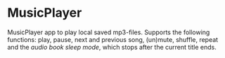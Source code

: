 # MusicPlayer
MusicPlayer app to play local saved mp3-files. Supports the following functions: play, pause, next and previous song, (un)mute, shuffle, repeat and the *audio book sleep mode*, which stops after the current title ends.

 
